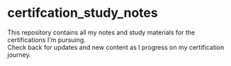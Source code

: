 # certifcation_study_notes
This repository contains all my notes and study materials for the certifications I'm pursuing.</br>
Check back for updates and new content as I progress on my certification journey.
